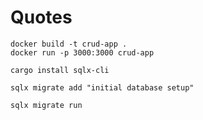 # Quotes

```shell
docker build -t crud-app .
docker run -p 3000:3000 crud-app
```

```shell
cargo install sqlx-cli

sqlx migrate add "initial database setup"

sqlx migrate run
```